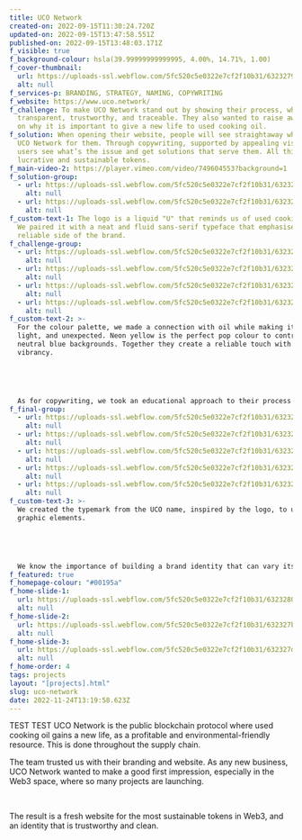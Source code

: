 ```yaml
---
title: UCO Network
created-on: 2022-09-15T11:30:24.720Z
updated-on: 2022-09-15T13:47:58.551Z
published-on: 2022-09-15T13:48:03.171Z
f_visible: true
f_background-colour: hsla(39.99999999999995, 4.00%, 14.71%, 1.00)
f_cover-thumbnail:
  url: https://uploads-ssl.webflow.com/5fc520c5e0322e7cf2f10b31/632327952dd4de14e205d876_Avatar.webp
  alt: null
f_services-p: BRANDING, STRATEGY, NAMING, COPYWRITING
f_website: https://www.uco.network/
f_challenge: To make UCO Network stand out by showing their process, which is
  transparent, trustworthy, and traceable. They also wanted to raise awareness
  on why it is important to give a new life to used cooking oil.
f_solution: When opening their website, people will see straightaway what is in
  UCO Network for them. Through copywriting, supported by appealing visuals,
  users see what’s the issue and get solutions that serve them. All this with
  lucrative and sustainable tokens.
f_main-video-2: https://player.vimeo.com/video/749604553?background=1
f_solution-group:
  - url: https://uploads-ssl.webflow.com/5fc520c5e0322e7cf2f10b31/632327b02dd4de19db05db67_Digital%20Screen.webp
    alt: null
  - url: https://uploads-ssl.webflow.com/5fc520c5e0322e7cf2f10b31/632327ba149892c1c44cfde3_Logo%20%2B%20Image.webp
    alt: null
f_custom-text-1: The logo is a liquid "U" that reminds us of used cooking oil.
  We paired it with a neat and fluid sans-serif typeface that emphasises the
  reliable side of the brand.
f_challenge-group:
  - url: https://uploads-ssl.webflow.com/5fc520c5e0322e7cf2f10b31/632327defcb7de039e41ef98_Webiste%20Collage.webp
    alt: null
  - url: https://uploads-ssl.webflow.com/5fc520c5e0322e7cf2f10b31/632327de49565acaf6a9ff51_3%20x%20Posters.webp
    alt: null
  - url: https://uploads-ssl.webflow.com/5fc520c5e0322e7cf2f10b31/632327def0579cf6e64bb6a9_Phone%20Mockups.webp
    alt: null
  - url: https://uploads-ssl.webflow.com/5fc520c5e0322e7cf2f10b31/632327de358c8c19c1005f9f_Phone%20%2B%20T-shirt.webp
    alt: null
f_custom-text-2: >-
  For the colour palette, we made a connection with oil while making it fresh,
  light, and unexpected. Neon yellow is the perfect pop colour to contrast with
  neutral blue backgrounds. Together they create a reliable touch with a fresh
  vibrancy.


  ‍


  As for copywriting, we took an educational approach to their process while appealing to what people will really get when they invest in UCO Network: the most sustainable tokens and a contribution to the greater good, with a company that is growing.
f_final-group:
  - url: https://uploads-ssl.webflow.com/5fc520c5e0322e7cf2f10b31/63232801d70138bd319c8219_Social%20Media%20Posts.webp
    alt: null
  - url: https://uploads-ssl.webflow.com/5fc520c5e0322e7cf2f10b31/632328015bb99fab3bef643e_Print%20%2B%20Mobile%20screen.webp
    alt: null
  - url: https://uploads-ssl.webflow.com/5fc520c5e0322e7cf2f10b31/63232801ac75d8360b6a9708_3%20Documents.webp
    alt: null
  - url: https://uploads-ssl.webflow.com/5fc520c5e0322e7cf2f10b31/6323280182ba331814bbb4a4_Tote%20Bag.webp
    alt: null
  - url: https://uploads-ssl.webflow.com/5fc520c5e0322e7cf2f10b31/6323280181fa1a315d6ca230_Logo%20Lockup.webp
    alt: null
f_custom-text-3: >-
  We created the typemark from the UCO name, inspired by the logo, to use as
  graphic elements.


  ‍


  We know the importance of building a brand identity that can vary its expression in its application and that is flexible so it can grow over time.
f_featured: true
f_homepage-colour: "#00195a"
f_home-slide-1:
  url: https://uploads-ssl.webflow.com/5fc520c5e0322e7cf2f10b31/6323280182ba331814bbb4a4_Tote%20Bag.webp
  alt: null
f_home-slide-2:
  url: https://uploads-ssl.webflow.com/5fc520c5e0322e7cf2f10b31/632327b02dd4de19db05db67_Digital%20Screen.webp
  alt: null
f_home-slide-3:
  url: https://uploads-ssl.webflow.com/5fc520c5e0322e7cf2f10b31/632327de49565acaf6a9ff51_3%20x%20Posters.webp
  alt: null
f_home-order: 4
tags: projects
layout: "[projects].html"
slug: uco-network
date: 2022-11-24T13:19:58.623Z
---
```

TEST TEST UCO Network is the public blockchain protocol where used cooking oil gains a new life, as a profitable and environmental-friendly resource. This is done throughout the supply chain.

The team trusted us with their branding and website. As any new business, UCO Network wanted to make a good first impression, especially in the Web3 space, where so many projects are launching.

‍

The result is a fresh website for the most sustainable tokens in Web3, and an identity that is trustworthy and clean.